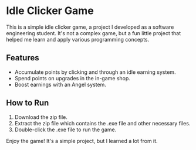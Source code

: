# Idle Clicker Game

This is a simple idle clicker game, a project I developed as a software engineering student. It's not a complex game, but a fun little project that helped me learn and apply various programming concepts.

## Features

- Accumulate points by clicking and through an idle earning system.
- Spend points on upgrades in the in-game shop.
- Boost earnings with an Angel system.

## How to Run

1. Download the zip file.
2. Extract the zip file which contains the .exe file and other necessary files.
3. Double-click the .exe file to run the game.

Enjoy the game! It's a simple project, but I learned a lot from it. 

